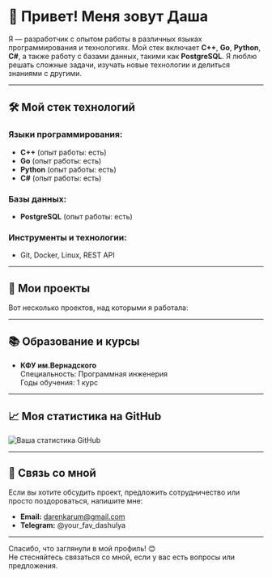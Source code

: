 # 👋 Привет! Меня зовут Даша

Я — разработчик с опытом работы в различных языках программирования и технологиях. Мой стек включает **C++**, **Go**, **Python**, **C#**, а также работу с базами данных, такими как **PostgreSQL**. Я люблю решать сложные задачи, изучать новые технологии и делиться знаниями с другими.

---

## 🛠️ Мой стек технологий

### Языки программирования:
- **C++** (опыт работы: есть)
- **Go** (опыт работы: есть)
- **Python** (опыт работы: есть)
- **C#** (опыт работы: есть)

### Базы данных:
- **PostgreSQL** (опыт работы: есть)

### Инструменты и технологии:
- Git, Docker, Linux, REST API

---

## 🚀 Мои проекты

Вот несколько проектов, над которыми я работала:

---

## 📚 Образование и курсы

- **КФУ им.Вернадского**  
  Специальность: Программная инженерия  
  Годы обучения: 1 курс
---

## 📈 Моя статистика на GitHub

![Ваша статистика GitHub](https://github-readme-stats.vercel.app/api?username=ваш_username&show_icons=true&theme=radical)

---

## 🤝 Связь со мной

Если вы хотите обсудить проект, предложить сотрудничество или просто поздороваться, напишите мне:

- **Email:** darenkarum@gmail.com
- **Telegram:** @your_fav_dashulya

---

Спасибо, что заглянули в мой профиль! 😊  
Не стесняйтесь связаться со мной, если у вас есть вопросы или предложения.
